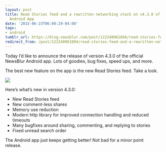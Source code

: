 ```yaml
---
layout: post
title: Read Stories feed and a rewritten networking stack on v4.3.0 of the NewsBlur
  Android App
date: '2015-06-23T06:00:29-04:00'
tags:
- android
tumblr_url: https://blog.newsblur.com/post/122248961894/read-stories-feed-and-a-rewritten-networking-stack
redirect_from: /post/122248961894/read-stories-feed-and-a-rewritten-networking-stack
---
```

Today I’d like to announce the release of version 4.3.0 of the official NewsBlur Android app. Lots of goodies, bug fixes, speed ups, and more.

The best new feature on the app is the new Read Stories feed. Take a look.

![](http://static.newsblur.com.s3.amazonaws.com/blog/android%20read%20stories.png)

Here’s what’s new in version 4.3.0:

- New Read Stories feed
- New comment-less shares
- Memory use reduction
- Modern http library for improved connection handling and reduced timeouts
- Many bugfixes around sharing, commenting, and replying to stories
- Fixed unread search order

The Android app just keeps getting better! Not bad for a minor point release.

